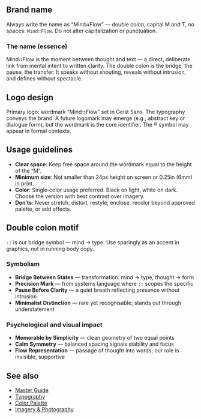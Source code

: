 <!--══════════════════════════════════════════════════
  ╔══════════════════════════════════════════════════════╗
  ║  ░  LOGO & IDENTITY  ░░░░░░░░░░░░░░░░░░░░░░░░░░░░░  ║
  ║                                                      ║
  ║  Wordmark rules, name usage, and application guard-  ║
  ║  rails for consistent identity across media.         ║
  ║                                                      ║
  ║                                                      ║
  ║                                                      ║
  ║                                                      ║
  ╚══════════════════════════════════════════════════════╝
    • WHAT ▸ Wordmark and usage standards
    • WHY  ▸ Preserve clarity, legibility, and integrity
    • HOW  ▸ Apply rules across print, web, and product
-->

## Brand name

Always write the name as “Mind⠶Flow” — double colon, capital M and T,
no spaces: `Mind⠶Flow`. Do not alter capitalization or punctuation.

### The name (essence)

Mind⠶Flow is the moment between thought and text — a direct, deliberate
link from mental intent to written clarity. The double colon is the bridge,
the pause, the transfer. It speaks without shouting, reveals without
intrusion, and defines without spectacle.

## Logo design

Primary logo: wordmark “Mind⠶Flow” set in Geist Sans. The typography
conveys the brand. A future logomark may emerge (e.g., abstract key or
dialogue form), but the wordmark is the core identifier. The ® symbol may
appear in formal contexts.

## Usage guidelines

- **Clear space**: Keep free space around the wordmark equal to the height
  of the “M”.
- **Minimum size**: Not smaller than 24px height on screen or 0.25in (6mm)
  in print.
- **Color**: Single‑color usage preferred. Black on light, white on dark.
  Choose the version with best contrast over imagery.
- **Don’ts**: Never stretch, distort, restyle, enclose, recolor beyond
  approved palette, or add effects.

## Double colon motif

`::` is our bridge symbol — mind → type. Use sparingly as an accent in
graphics, not in running body copy.

### Symbolism

- **Bridge Between States** — transformation: mind → type, thought → form
- **Precision Mark** — from systems language where `::` scopes the specific
- **Pause Before Clarity** — a quiet breath reflecting presence without
  intrusion
- **Minimalist Distinction** — rare yet recognisable; stands out through
  understatement

### Psychological and visual impact

- **Memorable by Simplicity** — clean geometry of two equal points
- **Calm Symmetry** — balanced spacing signals stability and focus
- **Flow Representation** — passage of thought into words; our role is
  invisible, supportive

## See also

- [Master Guide](../guide/brand-style-guide.md)
- [Typography](./typography.md)
- [Color Palette](./colors.md)
- [Imagery & Photography](./imagery.md)

<!-- DOC META: VERSION=1.0 | UPDATED=2025-09-17T20:46:38Z -->
